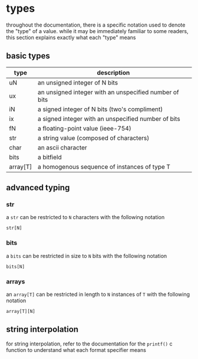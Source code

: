 # types

throughout the documentation, there is a specific notation used to denote the "type" of a value.
while it may be immediately familiar to some readers, this section explains exactly what each
"type" means

## basic types

| type     | description                                            |
| -------- | ------------------------------------------------------ |
| uN       | an unsigned integer of N bits                          |
| ux       | an unsigned integer with an unspecified number of bits |
| iN       | a signed integer of N bits (two's compliment)          |
| ix       | a signed integer with an unspecified number of bits    |
| fN       | a floating-point value (ieee-754)                      |
| str      | a string value (composed of characters)                |
| char     | an ascii character                                     |
| bits     | a bitfield                                             |
| array[T] | a homogenous sequence of instances of type T           |

## advanced typing

### str

a `str` can be restricted to `N` characters with the following notation

```
str[N]
```

### bits

a `bits` can be restricted in size to `N` bits with the following notation

```
bits[N]
```

### arrays

an `array[T]` can be restricted in length to `N` instances of `T` with the following notation

```
array[T][N]
```

## string interpolation

for string interpolation, refer to the documentation for the `printf()` c function to understand
what each format specifier means
